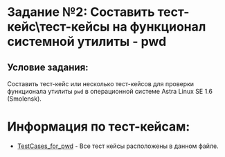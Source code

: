 # Задание №2: Составить тест-кейс\тест-кейсы на функционал системной утилиты - pwd

## Условие задания:
Составить тест-кейс или несколько тест-кейсов для проверки функционала утилиты `pwd` в операционной системе Astra Linux SE 1.6 (Smolensk).


# Информация по тест-кейсам:
- [TestCases_for_pwd](task2\TestCases_for_pwd.md) - Все тест кейсы расположены в данном файле.

